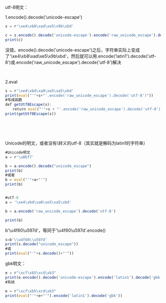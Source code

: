 utf-8明文：

1.encode().decode('unicode-escape')



```javascript
s = r'\xe4\xb8\xad\xe5\x9b\xbd'

c = s.encode().decode('unicode-escape').encode('raw_unicode_escape').decode('utf-8')
print(c)
```



没错，encode().decode('unicode-escape')之后，字符串实际上变成了'\xe4\xb8\xad\xe5\x9b\xbd'，然后就可以用.encode('latin1').decode('utf-8')或.encode('raw_unicode_escape').decode('utf-8')解决

 

2.eval

```javascript
s = r'\xe4\xbd\xa0\xe5\xa5\xbd'
print(eval("'"+s+"'.encode('raw_unicode_escape').decode('utf-8')"))
#写成函数
def getUtf8Escape(s):
　　return eval("'"+s + "'.encode('raw_unicode_escape').decode('utf-8')")
print(getUtf8Escape(s))
```



 

 

Unicode的明文，或者没有\\转义的utf-8（其实就是解码为latin1的字符串）

```javascript
#Unicode明文
a = r'\u8bf7'

b = a.encode().decode("unicode_escape")
print(b)
#或者
b = eval("'"+a+"'")
print(b)


#utf-8
a = '\xe4\xbd\xa0\xe5\xa5\xbd'

b = a.encode('raw_unicode_escape').decode('utf-8')

print(b)
```



b'\\u4f60\\u597d'，等同于'\\u4f60\\u597d'.encode()

```javascript
s=b'\\u4f60\\u597d'
print(s.decode("unicode_escape"))
#或
print(eval("'"+s.decode()+"'"))
```





gbk明文：

```javascript
e = r"\xcf\xb5\xcd\xb3"
print(e.encode().decode('unicode-escape').encode('latin1').decode('gbk'))
#系统
```



```javascript
e = r"\xcf\xb5\xcd\xb3"
print(eval("'"+e+"'").encode('latin1').decode('gbk'))
```

